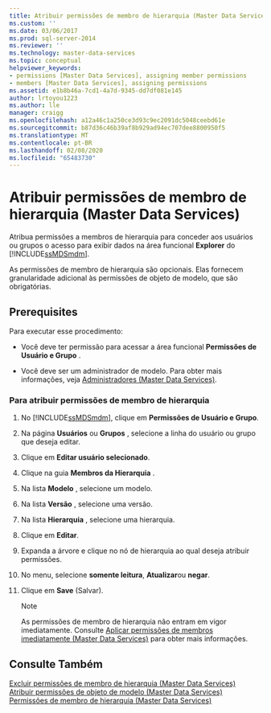 ```yaml
---
title: Atribuir permissões de membro de hierarquia (Master Data Services) | Microsoft Docs
ms.custom: ''
ms.date: 03/06/2017
ms.prod: sql-server-2014
ms.reviewer: ''
ms.technology: master-data-services
ms.topic: conceptual
helpviewer_keywords:
- permissions [Master Data Services], assigning member permissions
- members [Master Data Services], assigning permissions
ms.assetid: e1b8b46a-7cd1-4a7d-9345-dd7df081e145
author: lrtoyou1223
ms.author: lle
manager: craigg
ms.openlocfilehash: a12a46c1a250ce3d93c9ec2091dc5048ceebd61e
ms.sourcegitcommit: b87d36c46b39af8b929ad94ec707dee8800950f5
ms.translationtype: MT
ms.contentlocale: pt-BR
ms.lasthandoff: 02/08/2020
ms.locfileid: "65483730"
---
```

# <a name="assign-hierarchy-member-permissions-master-data-services"></a>Atribuir permissões de membro de hierarquia (Master Data Services)
  Atribua permissões a membros de hierarquia para conceder aos usuários ou grupos o acesso para exibir dados na área funcional **Explorer** do [!INCLUDE[ssMDSmdm](../includes/ssmdsmdm-md.md)].  
  
 As permissões de membro de hierarquia são opcionais. Elas fornecem granularidade adicional às permissões de objeto de modelo, que são obrigatórias.  
  
## <a name="prerequisites"></a>Prerequisites  
 Para executar esse procedimento:  
  
-   Você deve ter permissão para acessar a área funcional **Permissões de Usuário e Grupo** .  
  
-   Você deve ser um administrador de modelo. Para obter mais informações, veja [Administradores &#40;Master Data Services&#41;](administrators-master-data-services.md).  
  
### <a name="to-assign-hierarchy-member-permissions"></a>Para atribuir permissões de membro de hierarquia  
  
1.  No [!INCLUDE[ssMDSmdm](../includes/ssmdsmdm-md.md)], clique em **Permissões de Usuário e Grupo**.  
  
2.  Na página **Usuários** ou **Grupos** , selecione a linha do usuário ou grupo que deseja editar.  
  
3.  Clique em **Editar usuário selecionado**.  
  
4.  Clique na guia **Membros da Hierarquia** .  
  
5.  Na lista **Modelo** , selecione um modelo.  
  
6.  Na lista **Versão** , selecione uma versão.  
  
7.  Na lista **Hierarquia** , selecione uma hierarquia.  
  
8.  Clique em **Editar**.  
  
9. Expanda a árvore e clique no nó de hierarquia ao qual deseja atribuir permissões.  
  
10. No menu, selecione **somente leitura**, **Atualizar**ou **negar**.  
  
11. Clique em **Save** (Salvar).  
  
    > [!NOTE]  
    >  As permissões de membro de hierarquia não entram em vigor imediatamente. Consulte [Aplicar permissões de membros imediatamente &#40;Master Data Services&#41;](../../2014/master-data-services/immediately-apply-member-permissions-master-data-services.md) para obter mais informações.  
  
## <a name="see-also"></a>Consulte Também  
 [Excluir permissões de membro de hierarquia &#40;Master Data Services&#41;](../../2014/master-data-services/delete-hierarchy-member-permissions-master-data-services.md)   
 [Atribuir permissões de objeto de modelo &#40;Master Data Services&#41;](../../2014/master-data-services/assign-model-object-permissions-master-data-services.md)   
 [Permissões de membro de hierarquia &#40;Master Data Services&#41;](../../2014/master-data-services/hierarchy-member-permissions-master-data-services.md)  
  
  
